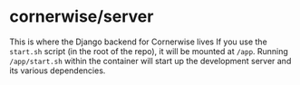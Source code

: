 cornerwise/server
==========

This is where the Django backend for Cornerwise lives If you use the
`start.sh` script (in the root of the repo), it will be mounted at
`/app`.  Running `/app/start.sh` within the container will start up the
development server and its various dependencies.
